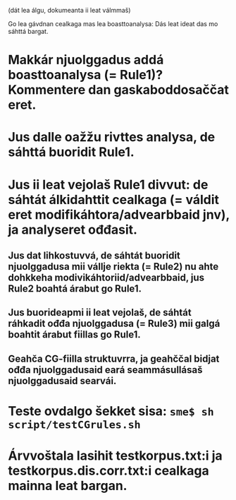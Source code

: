 



(dát lea álgu, dokumeanta ii leat válmmaš)




Go lea gávdnan cealkaga mas lea boasttoanalysa: Dás leat ideat das mo sáhttá bargat.


# Makkár njuolggadus addá boasttoanalysa (= Rule1)? Kommentere dan gaskaboddosaččat eret.
# Jus dalle oažžu rivttes analysa, de sáhttá buoridit Rule1.
# Jus ii leat vejolaš Rule1 divvut: de sáhtát álkidahttit cealkaga (= váldit eret modifikáhtora/advearbbaid jnv), ja analyseret ođđasit. 
## Jus dat lihkostuvvá, de sáhtát buoridit njuolggadusa mii vállje riekta (= Rule2) nu ahte dohkkeha modivikáhtoriid/advearbbaid, jus Rule2 boahtá árabut go Rule1. 
## Jus buorideapmi ii leat vejolaš, de sáhtát ráhkadit ođđa njuolggadusa (= Rule3) mii galgá boahtit árabut fiillas go Rule1.
## Geahča CG-fiilla struktuvrra, ja geahččal bidjat ođđa njuolggadusaid eará seammásullásaš njuolggadusaid searvái.
# Teste ovdalgo šekket sisa: `sme$ sh script/testCGrules.sh`
# Árvvoštala lasihit testkorpus.txt:i ja testkorpus.dis.corr.txt:i cealkaga mainna leat bargan.


